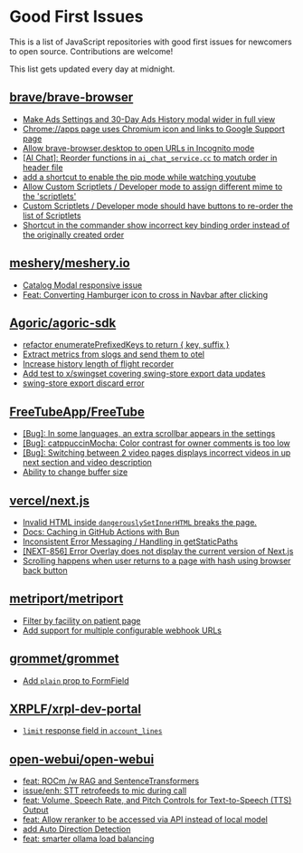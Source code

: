 # Good First Issues

This is a list of JavaScript repositories with good first issues for newcomers to open source. Contributions are welcome!

This list gets updated every day at midnight.

## [brave/brave-browser](https://github.com/brave/brave-browser)

- [Make Ads Settings and 30-Day Ads History modal wider in full view](https://github.com/brave/brave-browser/issues/43295)
- [Chrome://apps page uses Chromium icon and links to Google Support page](https://github.com/brave/brave-browser/issues/38755)
- [Allow brave-browser.desktop to open URLs in Incognito mode](https://github.com/brave/brave-browser/issues/41667)
- [[AI Chat]: Reorder functions in `ai_chat_service.cc` to match order in header file](https://github.com/brave/brave-browser/issues/43294)
- [add a shortcut to enable the pip mode while watching youtube](https://github.com/brave/brave-browser/issues/43081)
- [Allow Custom Scriptlets / Developer mode to assign different mime to the 'scriptlets'](https://github.com/brave/brave-browser/issues/43108)
- [Custom Scriptlets / Developer mode should have buttons to re-order the list of Scriptlets](https://github.com/brave/brave-browser/issues/43106)
- [Shortcut in the commander show incorrect key binding order instead of the originally created order](https://github.com/brave/brave-browser/issues/43129)

## [meshery/meshery.io](https://github.com/meshery/meshery.io)

- [Catalog Modal responsive issue](https://github.com/meshery/meshery.io/issues/2017)
- [Feat: Converting Hamburger icon to cross in Navbar after clicking](https://github.com/meshery/meshery.io/issues/1894)

## [Agoric/agoric-sdk](https://github.com/Agoric/agoric-sdk)

- [refactor enumeratePrefixedKeys to return { key, suffix }](https://github.com/Agoric/agoric-sdk/issues/10340)
- [Extract metrics from slogs and send them to otel](https://github.com/Agoric/agoric-sdk/issues/9579)
- [Increase history length of flight recorder ](https://github.com/Agoric/agoric-sdk/issues/8425)
- [Add test to x/swingset covering swing-store export data updates](https://github.com/Agoric/agoric-sdk/issues/8338)
- [swing-store export discard error](https://github.com/Agoric/agoric-sdk/issues/8716)

## [FreeTubeApp/FreeTube](https://github.com/FreeTubeApp/FreeTube)

- [[Bug]: In some languages, an extra scrollbar appears in the settings](https://github.com/FreeTubeApp/FreeTube/issues/6330)
- [[Bug]: catppuccinMocha: Color contrast for owner comments is too low](https://github.com/FreeTubeApp/FreeTube/issues/6597)
- [[Bug]: Switching between 2 video pages displays incorrect videos in up next section and video description](https://github.com/FreeTubeApp/FreeTube/issues/2261)
- [Ability to change buffer size](https://github.com/FreeTubeApp/FreeTube/issues/678)

## [vercel/next.js](https://github.com/vercel/next.js)

- [Invalid HTML inside `dangerouslySetInnerHTML` breaks the page.](https://github.com/vercel/next.js/issues/14797)
- [Docs: Caching in GitHub Actions with Bun](https://github.com/vercel/next.js/issues/57079)
- [Inconsistent Error Messaging / Handling in getStaticPaths](https://github.com/vercel/next.js/issues/41281)
- [[NEXT-856] Error Overlay does not display the current version of Next.js](https://github.com/vercel/next.js/issues/47124)
- [Scrolling happens when user returns to a page with hash using browser back button](https://github.com/vercel/next.js/issues/13653)

## [metriport/metriport](https://github.com/metriport/metriport)

- [Filter by facility on patient page](https://github.com/metriport/metriport/issues/3168)
- [Add support for multiple configurable webhook URLs](https://github.com/metriport/metriport/issues/2051)

## [grommet/grommet](https://github.com/grommet/grommet)

- [Add `plain` prop to FormField](https://github.com/grommet/grommet/issues/2975)

## [XRPLF/xrpl-dev-portal](https://github.com/XRPLF/xrpl-dev-portal)

- [`limit` response field in `account_lines`](https://github.com/XRPLF/xrpl-dev-portal/issues/1838)

## [open-webui/open-webui](https://github.com/open-webui/open-webui)

- [feat: ROCm /w RAG and SentenceTransformers](https://github.com/open-webui/open-webui/issues/8365)
- [issue/enh: STT retrofeeds to mic during call](https://github.com/open-webui/open-webui/issues/7509)
- [feat: Volume, Speech Rate, and Pitch Controls for Text-to-Speech (TTS) Output](https://github.com/open-webui/open-webui/issues/1331)
- [feat: Allow reranker to be accessed via API instead of local model](https://github.com/open-webui/open-webui/issues/8478)
- [add Auto Direction Detection ](https://github.com/open-webui/open-webui/issues/8448)
- [feat: smarter ollama load balancing](https://github.com/open-webui/open-webui/issues/1081)

